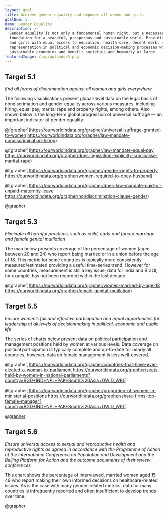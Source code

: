 ```yaml
---
layout: goal
title: Achieve gender equality and empower all women and girls
goalNum: 5
name: Gender Equality
description: >-
  Gender equality is not only a fundamental human right, but a necessary
  foundation for a peaceful, prosperous and sustainable world. Providing women
  and girls with equal access to education, health care, decent work, and
  representation in political and economic decision-making processes will fuel
  sustainable economies and benefit societies and humanity at large.
featuredImage: /img/uploads/5.png
---
```

## Target 5.1
*End all forms of discrimination against all women and girls everywhere*

The following visualisations present global-level data on the legal basis of nondiscrimation and gender equality across various measures, including hiring, equal pay, marital rape and property rights, among others. Also shown below is the long-term global progression of universal suffrage — an important indicator of gender equality.

@[grapher](https://ourworldindata.org/grapher/universal-suffrage-granted-to-women https://ourworldindata.org/grapher/law-mandate-nondiscrimination-hiring)

@[grapher](https://ourworldindata.org/grapher/law-mandate-equal-pay https://ourworldindata.org/grapher/does-legislation-explicitly-criminalise-marital-rape)

@[grapher](https://ourworldindata.org/grapher/gender-rights-to-property https://ourworldindata.org/grapher/women-required-to-obey-husband)

@[grapher](https://ourworldindata.org/grapher/does-law-mandate-paid-or-unpaid-maternity-leave https://ourworldindata.org/grapher/nondiscrimination-clause-gender)

@[grapher](https://ourworldindata.org/grapher/testimony-weight-gender)

## Target 5.3
*Eliminate all harmful practices, such as child, early and forced marriage and female genital mutilation*

The map below presents coverage of the percentage of women (aged between 20 and 24) who report being married or in a union before the age of 18. This metric for some countries is typically more consistently measured/estimated providing a useful time-series trend. However for some countries, measurement is still a key issue; data for India and Brazil, for example, has not been recorded within the last decade.

@[grapher](https://ourworldindata.org/grapher/women-married-by-age-18 https://ourworldindata.org/grapher/female-genital-mutilation)

## Target 5.5
*Ensure women’s full and effective participation and equal opportunities for leadership at all levels of decisionmaking in political, economic and public life*

The series of charts below present data on political participation and management positions held by women at various levels. Data coverage on political participation is typically complete and up-to-date for nearly all countries, however, data on female management is less well-covered.

@[grapher](https://ourworldindata.org/grapher/countries-that-have-ever-elected-a-woman-to-parliament https://ourworldindata.org/grapher/seats-held-by-women-in-national-parliaments?country=BGD+IND+NPL+PAK+South%20Asia+OWID_WRL)

@[grapher](https://ourworldindata.org/grapher/proportion-of-women-in-ministerial-positions https://ourworldindata.org/grapher/share-firms-top-female-manager?country=BGD+IND+NPL+PAK+South%20Asia+OWID_WRL)

@[grapher](https://ourworldindata.org/grapher/female-employment-in-management)

## Target 5.6
*Ensure universal access to sexual and reproductive health and reproductive rights as agreed in accordance with the Programme of Action of the International Conference on Population and Development and the Beijing Platform for Action and the outcome documents of their review conferences*

This chart shows the percentage of interviewed, married women aged 15-49 who report making their own informed decisions on healthcare-related issues. As is the case with many gender-related metrics, data for many countries is infrequently reported and often insufficient to develop trends over time.

@[grapher](https://ourworldindata.org/grapher/proportion-of-women-who-make-their-own-informed-health-care-decisions)
